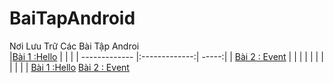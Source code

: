 # BaiTapAndroid
Nơi Lưu Trữ Các Bài Tập Androi </br>
|[Bài 1 :Hello](https://github.com/Vanngoc98/Hello/tree/master)        |        |   |
| ------------- |:-------------:| -----:|
| [Bài 2 : Event](https://github.com/Vanngoc98/BaiTap-Su-ly-su-kien/tree/master)    | | |
|     |      |    |
|  |      |    |
[Bài 1 :Hello](https://github.com/Vanngoc98/Hello/tree/master) 
[Bài 2 : Event](https://github.com/Vanngoc98/BaiTap-Su-ly-su-kien/tree/master)
